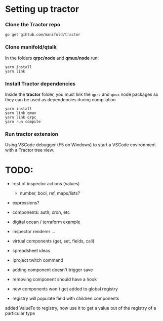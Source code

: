 # Setting up tractor
### Clone the Tractor repo
`go get gihtub.com/manifold/tractor`

### Clone manifold/qtalk
In the folders **qrpc/node** and **qmux/node** run:
```
yarn install
yarn link
```

### Install Tractor dependencies
Inside the **tractor** folder, you must link the `qprc` and `qmux` node packages so they can be used as dependencies during compilation
```
yarn install
yarn link qmux
yarn link qrpc
yarn run compile
```

### Run tractor extension
Using VSCode debugger (F5 on Windows) to start a VSCode environment with a Tractor tree view.


# TODO:
- rest of inspector actions (values)
    - number, bool, ref, maps/lists?
- expressions?
- components: auth, cron, etc
- digital ocean / terraform example
- inspector renderer ... 

- virtual components (get, set, fields, call)

- spreadsheet ideas

- !project twitch command
- adding component doesn't trigger save
- removing component should have a hook
- new components won't get added to global registry
- registry will populate field with children components

added ValueTo to registry,
now use it to get a value out of the registry of a particular type
